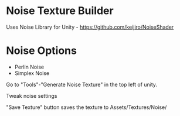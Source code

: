 # Noise Texture Builder
Uses Noise Library for Unity - https://github.com/keijiro/NoiseShader

# Noise Options
* Perlin Noise
* Simplex Noise



Go to "Tools"-"Generate Noise Texture" in the top left of unity.

Tweak noise settings

"Save Texture" button saves the texture to Assets/Textures/Noise/
